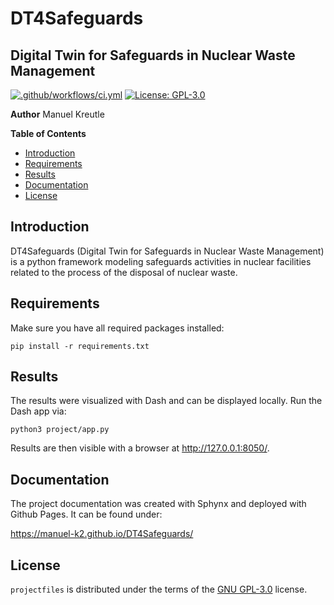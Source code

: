 # DT4Safeguards
## Digital Twin for Safeguards in Nuclear Waste Management

[![.github/workflows/ci.yml](https://github.com/manuel-k2/projectfiles/actions/workflows/ci.yml/badge.svg)](https://github.com/manuel-k2/projectfiles/actions/workflows/ci.yml) [![License: GPL-3.0](https://img.shields.io/badge/License-GPL3.0-yellow.svg)](https://www.gnu.org/licenses/gpl-3.0.en.html)


**Author**
Manuel Kreutle

**Table of Contents**

- [Introduction](#introduction)
- [Requirements](#requirements)
- [Results](#results)
- [Documentation](#documentation)
- [License](#license)

## Introduction

DT4Safeguards (Digital Twin for Safeguards in Nuclear Waste Management) is a python framework modeling safeguards activities in nuclear facilities related to the process of the disposal of nuclear waste.

## Requirements

Make sure you have all required packages installed:

`pip install -r requirements.txt`

## Results

The results were visualized with Dash and can be displayed locally. Run the Dash app via:

`python3 project/app.py`

Results are then visible with a browser at http://127.0.0.1:8050/.

## Documentation

The project documentation was created with Sphynx and deployed with Github Pages. It can be found under:

https://manuel-k2.github.io/DT4Safeguards/

## License

`projectfiles` is distributed under the terms of the [GNU GPL-3.0](https://www.gnu.org/licenses/gpl-3.0.en.html) license.
